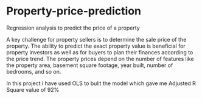 # Property-price-prediction
Regression analysis to predict the price of a property

A key challenge for property sellers is to determine the sale price of the property. The
ability to predict the exact property value is beneficial for property investors as well as
for buyers to plan their finances according to the price trend. The property prices
depend on the number of features like the property area, basement square footage, year
built, number of bedrooms, and so on.

In this project i have used OLS to bulit the model which gave me Adjusted R Square value of 92%
